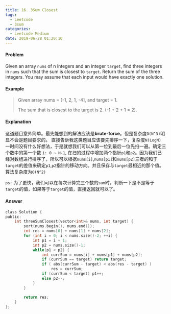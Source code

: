 ```yaml
---
title: 16. 3Sum Closest
tags:
  - Leetcode
  - 3sum
categories:
  - Leetcode Medium
date: 2019-06-28 01:20:10
---
```


#### Problem
Given an array `nums` of n integers and an integer `target`, find three integers in `nums` such that the sum is closest to `target`. Return the sum of the three integers. You may assume that each input would have exactly one solution.


#### Example
> Given array nums = [-1, 2, 1, -4], and target = 1.
>
> The sum that is closest to the target is 2. (-1 + 2 + 1 = 2).


#### Explanation
这道题目意外简单。最先能想到的解法应该是**brute-force**。但是复杂度`O(N^3)`明显不会是题目要求的。
直接告诉我这类题目应该要先排序一下，复杂度`N(LogN)`
一时间没有什么好想法，于是就想我们可以从第一位到最后一位先扫一遍。确定三个数中的第一个数
`i: 0 ~ N-1`, 在扫的过程中增加两个指针`p1`和`p2`。因为我们已经对数组进行排序了，所以可以根据`nums[i]`,`nums[p1]`和`nums[p2]`三者的和于`target`的差值来确定`p1`,`p2`指针的移动方向。并且保存与`target`最相近的那个值。算法复杂度为`O(N^2)`

`ps:` 为了更快，我们可以在每次计算完三个数的`sum`时，判断一下是不是等于`target`的值，如果等于`target`的值，直接返回就可以了。



#### Answer
```c
class Solution {
public:
    int threeSumClosest(vector<int>& nums, int target) {
        sort(nums.begin(), nums.end());
        int res = nums[0] + nums[1] + nums[2];
        for (int i = 0; i < nums.size()-2; ++i) {
            int p1 = i + 1;
            int p2 = nums.size()-1;
            while(p1 < p2) {
                int currSum = nums[i] + nums[p1] + nums[p2];
                if (currSum == target) return target;
                if ( abs(currSum - target) < abs(res - target) ) 
                    res = currSum;
                if (currSum < target) p1++;
                else p2--;
            }
        }
        
        return res;
    }
};
````

